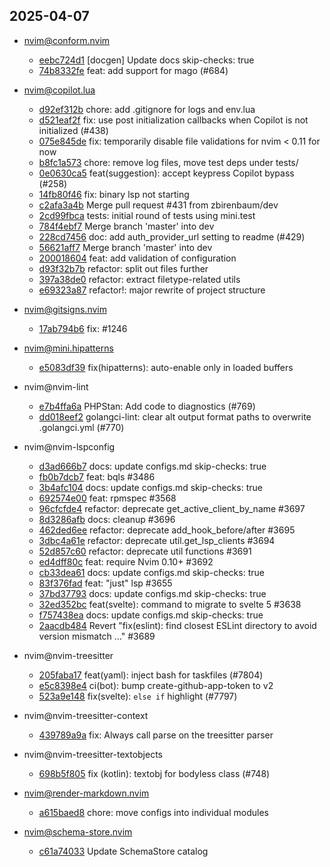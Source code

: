 ## 2025-04-07

* nvim@conform.nvim
  - [eebc724d1](https://github.com/stevearc/conform.nvim/commit/eebc724d12c5579d733d1f801386e0ceb909d001) [docgen] Update docs skip-checks: true
  - [74b8332fe](https://github.com/stevearc/conform.nvim/commit/74b8332feff2cc18299b6cdf54f256b492637f4e) feat: add support for mago (#684)

* nvim@copilot.lua
  - [d92ef312b](https://github.com/zbirenbaum/copilot.lua/commit/d92ef312b853f5a8b219683f01c95ae86749da7f) chore: add .gitignore for logs and env.lua
  - [d521eaf2f](https://github.com/zbirenbaum/copilot.lua/commit/d521eaf2fab2bf2e49a4447235e82d8c74421c81) fix: use post initialization callbacks when Copilot is not initialized (#438)
  - [075e845de](https://github.com/zbirenbaum/copilot.lua/commit/075e845de715654454940c7f754b70f42c9f3cb9) fix: temporarily disable file validations for nvim < 0.11 for now
  - [b8fc1a573](https://github.com/zbirenbaum/copilot.lua/commit/b8fc1a573013ce461b4d4deedea5636e8517ac72) chore: remove log files, move test deps under tests/
  - [0e0630ca5](https://github.com/zbirenbaum/copilot.lua/commit/0e0630ca5edb2c5e0cd6164c8dfc738425e4e332) feat(suggestion): accept keypress Copilot bypass (#258)
  - [14fb80f46](https://github.com/zbirenbaum/copilot.lua/commit/14fb80f467e1c4297a72d0c5513588ca3591d25a) fix: binary lsp not starting
  - [c2afa3a4b](https://github.com/zbirenbaum/copilot.lua/commit/c2afa3a4bc7702160bdb5f0d478a840277afc8ec) Merge pull request #431 from zbirenbaum/dev
  - [2cd99fbca](https://github.com/zbirenbaum/copilot.lua/commit/2cd99fbca30a9bbcd4ea67f885386c45be3b9e00) tests: initial round of tests using mini.test
  - [784f4ebf7](https://github.com/zbirenbaum/copilot.lua/commit/784f4ebf7208a0f26016883ed70ee456ce90638b) Merge branch 'master' into dev
  - [228cd7456](https://github.com/zbirenbaum/copilot.lua/commit/228cd7456fd923b8da3eb6497bb345de58b93637) doc: add auth_provider_url setting to readme (#429)
  - [56621aff7](https://github.com/zbirenbaum/copilot.lua/commit/56621aff787f78593cd2397234ec466a2d500ba0) Merge branch 'master' into dev
  - [200018604](https://github.com/zbirenbaum/copilot.lua/commit/200018604dcfc5a5c6dde4f7c2a7863d4138a823) feat: add validation of configuration
  - [d93f32b7b](https://github.com/zbirenbaum/copilot.lua/commit/d93f32b7b85d1f102288f15d22bc9703e0e9b065) refactor: split out files further
  - [397a38de0](https://github.com/zbirenbaum/copilot.lua/commit/397a38de0e8c4169854d969af7b1f67f6d65f014) refactor: extract filetype-related utils
  - [e69323a87](https://github.com/zbirenbaum/copilot.lua/commit/e69323a87c2d547fb0d52bc1a31b8f2f2ed04a77) refactor!: major rewrite of project structure

* nvim@gitsigns.nvim
  - [17ab794b6](https://github.com/lewis6991/gitsigns.nvim/commit/17ab794b6fce6fce768430ebc925347e349e1d60) fix: #1246

* nvim@mini.hipatterns
  - [e5083df39](https://github.com/echasnovski/mini.hipatterns/commit/e5083df391171dc9d8172645606f8496d9443374) fix(hipatterns): auto-enable only in loaded buffers

* nvim@nvim-lint
  - [e7b4ffa6a](https://github.com/mfussenegger/nvim-lint/commit/e7b4ffa6ab763af012e38b21af2c9159f10d2d33) PHPStan: Add code to diagnostics (#769)
  - [dd018eef2](https://github.com/mfussenegger/nvim-lint/commit/dd018eef21147de78c60a717e00488ea1b50590f) golangci-lint: clear alt output format paths to overwrite .golangci.yml (#770)

* nvim@nvim-lspconfig
  - [d3ad666b7](https://github.com/neovim/nvim-lspconfig/commit/d3ad666b7895f958d088cceb6f6c199672c404fe) docs: update configs.md skip-checks: true
  - [fb0b7dcb7](https://github.com/neovim/nvim-lspconfig/commit/fb0b7dcb708db0792e478a782da4fb7a50a3cf6d) feat: bqls #3486
  - [3b4afc104](https://github.com/neovim/nvim-lspconfig/commit/3b4afc104666d4451d9672ea7040cb9f0594f119) docs: update configs.md skip-checks: true
  - [692574e00](https://github.com/neovim/nvim-lspconfig/commit/692574e00fa855035b59a4a6e136ace804115e33) feat: rpmspec #3568
  - [96cfcfde4](https://github.com/neovim/nvim-lspconfig/commit/96cfcfde42ebfbd5e1d40da305d2ba460a852b27) refactor: deprecate get_active_client_by_name #3697
  - [8d3286afb](https://github.com/neovim/nvim-lspconfig/commit/8d3286afbef2a3b84cc4f2952a51051437dd24e7) docs: cleanup #3696
  - [462ded6ee](https://github.com/neovim/nvim-lspconfig/commit/462ded6ee3d80e4a84ec890a95b3140ba44aefe6) refactor: deprecate add_hook_before/after #3695
  - [3dbc4a61e](https://github.com/neovim/nvim-lspconfig/commit/3dbc4a61e58f632b05c04087c5e788480e5ef81b) refactor: deprecate util.get_lsp_clients #3694
  - [52d857c60](https://github.com/neovim/nvim-lspconfig/commit/52d857c603eab0a51d1bedd7ec9538a42f88b469) refactor: deprecate util functions #3691
  - [ed4dff80c](https://github.com/neovim/nvim-lspconfig/commit/ed4dff80c06167d180293ca13ccf48b9a615c17a) feat: require Nvim 0.10+ #3692
  - [cb33dea61](https://github.com/neovim/nvim-lspconfig/commit/cb33dea610b7eff240985be9f6fe219920e630ef) docs: update configs.md skip-checks: true
  - [83f376fad](https://github.com/neovim/nvim-lspconfig/commit/83f376fad2802df221e50b20e9de1fa2391fc70d) feat: "just" lsp #3655
  - [37bd37793](https://github.com/neovim/nvim-lspconfig/commit/37bd37793d0b08498720b36f79e1a893cbf4cb73) docs: update configs.md skip-checks: true
  - [32ed352bc](https://github.com/neovim/nvim-lspconfig/commit/32ed352bc77eefe42d160c3daed01de3a33d32e6) feat(svelte): command to migrate to svelte 5 #3638
  - [f757438ea](https://github.com/neovim/nvim-lspconfig/commit/f757438ead92b2ee7a0eb6bc1b18e1ead513a825) docs: update configs.md skip-checks: true
  - [2aacdb484](https://github.com/neovim/nvim-lspconfig/commit/2aacdb484141b74cd98a014662ff387b67a5d05b) Revert "fix(eslint): find closest ESLint directory to avoid version mismatch …" #3689

* nvim@nvim-treesitter
  - [205faba17](https://github.com/nvim-treesitter/nvim-treesitter/commit/205faba1768a6e4c854f156bc6a21a41b242599c) feat(yaml): inject bash for taskfiles (#7804)
  - [e5c8398e4](https://github.com/nvim-treesitter/nvim-treesitter/commit/e5c8398e4492815a7e2adce46fcb08eccf2fa392) ci(bot): bump create-github-app-token to v2
  - [523a9e148](https://github.com/nvim-treesitter/nvim-treesitter/commit/523a9e148919f58eb5a013f76787e57696e00c93) fix(svelte): `else if` highlight (#7797)

* nvim@nvim-treesitter-context
  - [439789a9a](https://github.com/nvim-treesitter/nvim-treesitter-context/commit/439789a9a8df9639ecd749bb3286b77117024a6f) fix: Always call parse on the treesitter parser

* nvim@nvim-treesitter-textobjects
  - [698b5f805](https://github.com/nvim-treesitter/nvim-treesitter-textobjects/commit/698b5f805722254bca3c509591c1806d268b6c2f) fix (kotlin): textobj for bodyless class (#748)

* nvim@render-markdown.nvim
  - [a615baed8](https://github.com/MeanderingProgrammer/render-markdown.nvim/commit/a615baed85137a8c6fc8e95f5545f64d33f5f384) chore: move configs into individual modules

* nvim@schema-store.nvim
  - [c61a74033](https://github.com/b0o/SchemaStore.nvim/commit/c61a74033522c3efbb8465fe6e9c75b27f5c3667) Update SchemaStore catalog